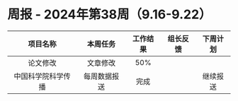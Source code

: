 
# 周报 - 2024年第38周（9.16-9.22）


|   项目名称    |  本周任务  | 工作结果 | 组长反馈 | 下周计划 |
| :-------: | :----: | :--: | :--: | :--: |
|   论文修改    |  文章修改  | 50%  |      |      |
| 中国科学院科学传播 | 每周数据报送 |  完成  |      | 继续报送 |

